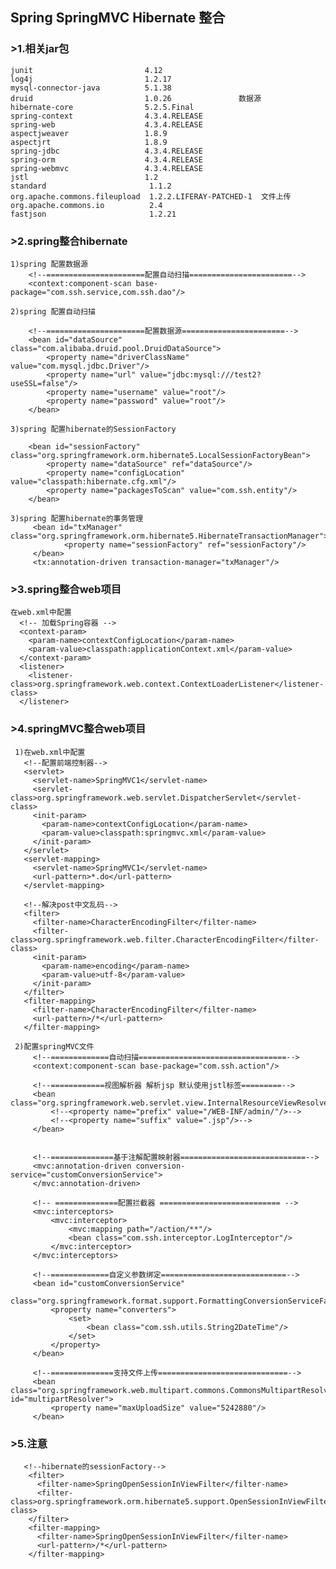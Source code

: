 ##  Spring SpringMVC Hibernate 整合

### >1.相关jar包
    junit                         4.12
    log4j                         1.2.17
    mysql-connector-java          5.1.38
    druid                         1.0.26               数据源
    hibernate-core                5.2.5.Final
    spring-context                4.3.4.RELEASE
    spring-web                    4.3.4.RELEASE
    aspectjweaver                 1.8.9
    aspectjrt                     1.8.9
    spring-jdbc                   4.3.4.RELEASE
    spring-orm                    4.3.4.RELEASE
    spring-webmvc                 4.3.4.RELEASE
    jstl                          1.2
    standard                       1.1.2
    org.apache.commons.fileupload  1.2.2.LIFERAY-PATCHED-1  文件上传
    org.apache.commons.io          2.4
    fastjson                       1.2.21
    
### >2.spring整合hibernate

    1)spring 配置数据源
        <!--======================配置自动扫描=======================-->
        <context:component-scan base-package="com.ssh.service,com.ssh.dao"/>
      
    2)spring 配置自动扫描
    
        <!--======================配置数据源=======================-->
        <bean id="dataSource" class="com.alibaba.druid.pool.DruidDataSource">
            <property name="driverClassName" value="com.mysql.jdbc.Driver"/>
            <property name="url" value="jdbc:mysql:///test2?useSSL=false"/>
            <property name="username" value="root"/>
            <property name="password" value="root"/>
        </bean>                                         
        
    3)spring 配置hibernate的SessionFactory

        <bean id="sessionFactory" class="org.springframework.orm.hibernate5.LocalSessionFactoryBean">
            <property name="dataSource" ref="dataSource"/>
            <property name="configLocation" value="classpath:hibernate.cfg.xml"/>
            <property name="packagesToScan" value="com.ssh.entity"/>
        </bean>
        
    3)spring 配置hibernate的事务管理
         <bean id="txManager" class="org.springframework.orm.hibernate5.HibernateTransactionManager">
                <property name="sessionFactory" ref="sessionFactory"/>
         </bean>
         <tx:annotation-driven transaction-manager="txManager"/>
    
### >3.spring整合web项目
    
    在web.xml中配置
      <!-- 加载Spring容器 -->
      <context-param>
        <param-name>contextConfigLocation</param-name>
        <param-value>classpath:applicationContext.xml</param-value>
      </context-param>
      <listener>
        <listener-class>org.springframework.web.context.ContextLoaderListener</listener-class>
      </listener>

### >4.springMVC整合web项目

     1)在web.xml中配置
       <!--配置前端控制器-->
       <servlet>
         <servlet-name>SpringMVC1</servlet-name>
         <servlet-class>org.springframework.web.servlet.DispatcherServlet</servlet-class>
         <init-param>
           <param-name>contextConfigLocation</param-name>
           <param-value>classpath:springmvc.xml</param-value>
         </init-param>
       </servlet>
       <servlet-mapping>
         <servlet-name>SpringMVC1</servlet-name>
         <url-pattern>*.do</url-pattern>
       </servlet-mapping>
     
       <!--解决post中文乱码-->
       <filter>
         <filter-name>CharacterEncodingFilter</filter-name>
         <filter-class>org.springframework.web.filter.CharacterEncodingFilter</filter-class>
         <init-param>
           <param-name>encoding</param-name>
           <param-value>utf-8</param-value>
         </init-param>
       </filter>
       <filter-mapping>
         <filter-name>CharacterEncodingFilter</filter-name>
         <url-pattern>/*</url-pattern>
       </filter-mapping>
       
     2)配置springMVC文件
         <!--=============自动扫描=================================-->
         <context:component-scan base-package="com.ssh.action"/>
     
         <!--============视图解析器 解析jsp 默认使用jstl标签=========-->
         <bean class="org.springframework.web.servlet.view.InternalResourceViewResolver">
             <!--<property name="prefix" value="/WEB-INF/admin/"/>-->
             <!--<property name="suffix" value=".jsp"/>-->
         </bean>
     
     
         <!--==============基于注解配置映射器============================-->
         <mvc:annotation-driven conversion-service="customConversionService">
         </mvc:annotation-driven>
     
         <!-- ==============配置拦截器 =========================== -->
         <mvc:interceptors>
             <mvc:interceptor>
                 <mvc:mapping path="/action/**"/>
                 <bean class="com.ssh.interceptor.LogInterceptor"/>
             </mvc:interceptor>
         </mvc:interceptors>
     
         <!--=============自定义参数绑定============================-->
         <bean id="customConversionService"
               class="org.springframework.format.support.FormattingConversionServiceFactoryBean">
             <property name="converters">
                 <set>
                     <bean class="com.ssh.utils.String2DateTime"/>
                 </set>
             </property>
         </bean>
     
         <!--==============支持文件上传=============================-->
         <bean class="org.springframework.web.multipart.commons.CommonsMultipartResolver" id="multipartResolver">
             <property name="maxUploadSize" value="5242880"/>
         </bean>
         
         
### >5.注意
       <!--hibernate的sessionFactory-->
        <filter>
          <filter-name>SpringOpenSessionInViewFilter</filter-name>
          <filter-class>org.springframework.orm.hibernate5.support.OpenSessionInViewFilter</filter-class>
        </filter>
        <filter-mapping>
          <filter-name>SpringOpenSessionInViewFilter</filter-name>
          <url-pattern>/*</url-pattern>
        </filter-mapping>
         
         

